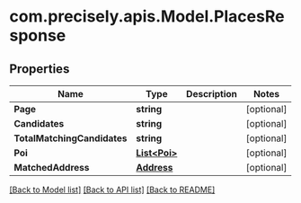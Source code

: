 
# com.precisely.apis.Model.PlacesResponse

## Properties

Name | Type | Description | Notes
------------ | ------------- | ------------- | -------------
**Page** | **string** |  | [optional] 
**Candidates** | **string** |  | [optional] 
**TotalMatchingCandidates** | **string** |  | [optional] 
**Poi** | [**List&lt;Poi&gt;**](Poi.md) |  | [optional] 
**MatchedAddress** | [**Address**](Address.md) |  | [optional] 

[[Back to Model list]](../README.md#documentation-for-models)
[[Back to API list]](../README.md#documentation-for-api-endpoints)
[[Back to README]](../README.md)

